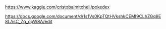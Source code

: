 https://www.kaggle.com/cristobalmitchell/pokedex

https://docs.google.com/document/d/1s1Vs0KpTQtHVkshkCEMI9CLhZGq9E8LAsC_Zq_opW8A/edit
